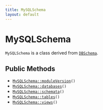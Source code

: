 ```yaml
---
title: MySQLSchema
layout: default
---
```


# MySQLSchema

<code>MySQLSchema</code> is a class derived from <code><a href="DBSchema">DBSchema</a></code>.

## Public Methods

* <code><a href="MySQLSchema%3A%3AmoduleVersion">MySQLSchema::moduleVersion</a>()</code>
* <code><a href="MySQLSchema%3A%3Adatabases">MySQLSchema::databases</a>()</code>
* <code><a href="MySQLSchema%3A%3Aschemata">MySQLSchema::schemata</a>()</code>
* <code><a href="MySQLSchema%3A%3Atables">MySQLSchema::tables</a>()</code>
* <code><a href="MySQLSchema%3A%3Aviews">MySQLSchema::views</a>()</code>

